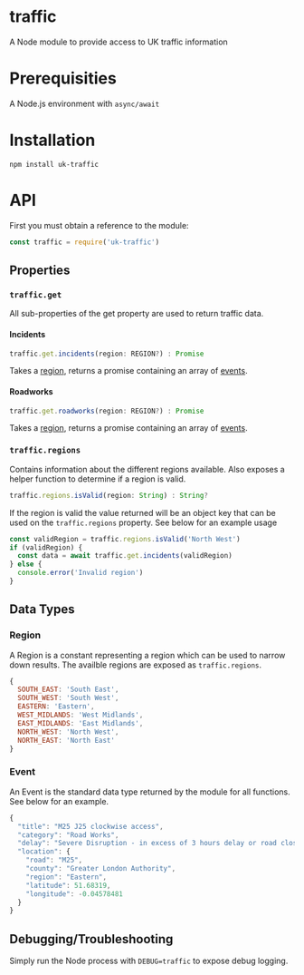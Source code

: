 # traffic
A Node module to provide access to UK traffic information

# Prerequisities
A Node.js environment with `async/await`

# Installation
`npm install uk-traffic`

# API
First you must obtain a reference to the module:
```javascript
const traffic = require('uk-traffic')
```

## Properties
### `traffic.get`
All sub-properties of the get property are used to return traffic data.

#### Incidents
```javascript
traffic.get.incidents(region: REGION?) : Promise
```
Takes a [region](#region), returns a promise containing an array of [events](#event).

#### Roadworks
```javascript
traffic.get.roadworks(region: REGION?) : Promise
```
Takes a [region](#region), returns a promise containing an array of [events](#event).

### `traffic.regions`
Contains information about the different regions available. Also
exposes a helper function to determine if a region is valid.
```javascript
traffic.regions.isValid(region: String) : String?
```
If the region is valid the value returned will be an object key that
can be used on the `traffic.regions` property. See below for an example
usage
```javascript
const validRegion = traffic.regions.isValid('North West')
if (validRegion) {
  const data = await traffic.get.incidents(validRegion)
} else {
  console.error('Invalid region')
}
```

## Data Types
### Region
A Region is a constant representing a region which can be used to
narrow down results. The availble regions are exposed as
`traffic.regions`.
```javascript
{
  SOUTH_EAST: 'South East',
  SOUTH_WEST: 'South West',
  EASTERN: 'Eastern',
  WEST_MIDLANDS: 'West Midlands',
  EAST_MIDLANDS: 'East Midlands',
  NORTH_WEST: 'North West',
  NORTH_EAST: 'North East'
}
```

### Event
An Event is the standard data type returned by the module for all
functions. See below for an example.
```javascript
{
  "title": "M25 J25 clockwise access",
  "category": "Road Works",
  "delay": "Severe Disruption - in excess of 3 hours delay or road closure",
  "location": {
    "road": "M25",
    "county": "Greater London Authority",
    "region": "Eastern",
    "latitude": 51.68319,
    "longitude": -0.04578481
  }
}
```

## Debugging/Troubleshooting
Simply run the Node process with `DEBUG=traffic` to expose debug logging.
